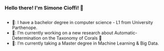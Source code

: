 ### Hello there! I'm Simone Cioffi! 👋
##
- 🏫: I have a bachelor degree in computer science - L1 from University Parthenope.
- 🔭: I’m currently working on a new research about Automatic-Determination on the Taxonomy of Corals 🪸
- 🌱: I’m currently taking a Master degree in Machine Learning & Big Data.
